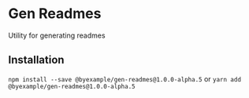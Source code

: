 # Gen Readmes

Utility for generating readmes

## Installation

`npm install --save @byexample/gen-readmes@1.0.0-alpha.5`
or
`yarn add @byexample/gen-readmes@1.0.0-alpha.5`

